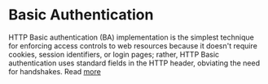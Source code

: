 # Basic Authentication

HTTP Basic authentication (BA) implementation is the simplest technique for enforcing access controls to web resources because it doesn't require cookies, session identifiers, or login pages; rather, HTTP Basic authentication uses standard fields in the HTTP header, obviating the need for handshakes. Read [more](https://en.wikipedia.org/wiki/Basic_access_authentication)


